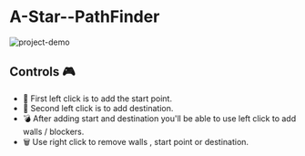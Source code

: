 # A-Star--PathFinder
![project-demo](https://github.com/Visualtaggy/A-Star--PathFinder/blob/master/files/screenshot.gif)

## Controls 🎮
- 🏁 First left click is to add the start point. 
- 🛑 Second left click is to add destination.  
- 💣 After adding start and destination you'll be able to use left click to add walls / blockers.  
- 🗑️ Use right click to remove walls , start point or destination. 



